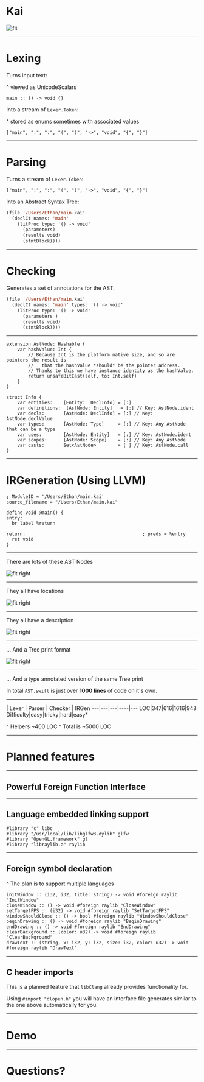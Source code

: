 
# Kai
![fit](Hello.png)

---

# Lexing

Turns input text:

^ viewed as UnicodeScalars

`main :: () -> void {}`

Into a stream of `Lexer.Token`:

^ stored as enums sometimes with associated values

`["main", ":", ":", "(", ")", "->", "void", "{", "}"]`

---

# Parsing

Turns a stream of `Lexer.Token`:

`["main", ":", ":", "(", ")", "->", "void", "{", "}"]`

Into an Abstract Syntax Tree:

```lisp
(file '/Users/Ethan/main.kai'
  (declCt names: 'main'
    (litProc type: '() -> void'
      (parameters)
      (results void)
      (stmtBlock))))
```

---

# Checking

Generates a set of annotations for the AST:

```lisp
(file '/Users/Ethan/main.kai'
  (declCt names: 'main' types: '() -> void'
    (litProc type: '() -> void'
      (parameters )
      (results void)
      (stmtBlock))))
```

---

```
extension AstNode: Hashable {
    var hashValue: Int {
        // Because Int is the platform native size, and so are pointers the result is
        //   that the hashValue *should* be the pointer address.
        // Thanks to this we have instance identity as the hashValue.
        return unsafeBitCast(self, to: Int.self)
    }
}
```

```
struct Info {
    var entities:    [Entity:  DeclInfo] = [:]
    var definitions:  [AstNode: Entity]   = [:] // Key: AstNode.ident
    var decls:       [AstNode: DeclInfo] = [:] // Key: AstNode.declValue
    var types:       [AstNode: Type]     = [:] // Key: Any AstNode that can be a type
    var uses:        [AstNode: Entity]   = [:] // Key: AstNode.ident
    var scopes:      [AstNode: Scope]    = [:] // Key: Any AstNode
    var casts:       Set<AstNode>        = [ ] // Key: AstNode.call
}
```

---

# IRGeneration (Using LLVM)

```
; ModuleID = '/Users/Ethan/main.kai'
source_filename = "/Users/Ethan/main.kai"

define void @main() {
entry:
  br label %return

return:                                           ; preds = %entry
  ret void
}
```

---

There are lots of these AST Nodes

![fit right](AstNodes.png)

---

They all have locations

![fit right](AstNodeLocations.png)

---

They all have a description

![fit right](AstNodeDescription.png)

---

... And a Tree print format

![fit right](AstNodePretty.png)

---

... And a type annotated version of the same Tree print

In total `AST.swift` is just over **1000 lines** of code on it's own.

---

   | Lexer | Parser  | Checker | IRGen
---|---|---|----|---
LOC|347|616|1616|948
Difficulty|easy|tricky|hard|easy*

^ Helpers ~400 LOC
^ Total is ~5000 LOC

---

# Planned features

---

## Powerful Foreign Function Interface

---

## Language embedded linking support

```
#library "c" libc
#library "/usr/local/lib/libglfw3.dylib" glfw
#library "OpenGL.framework" gl
#library "libraylib.a" raylib
```

---

## Foreign symbol declaration

^ The plan is to support multiple languages

```
initWindow :: (i32, i32, title: string) -> void #foreign raylib "InitWindow"
closeWindow :: () -> void #foreign raylib "CloseWindow"
setTargetFPS :: (i32) -> void #foreign raylib "SetTargetFPS"
windowShouldClose :: () -> bool #foreign raylib "WindowShouldClose"
beginDrawing :: () -> void #foreign raylib "BeginDrawing"
endDrawing :: () -> void #foreign raylib "EndDrawing"
clearBackground :: (color: u32) -> void #foreign raylib "ClearBackground"
drawText :: (string, x: i32, y: i32, size: i32, color: u32) -> void #foreign raylib "DrawText"
```

---

## C header imports

This is a planned feature that `libClang` already provides functionality for.

Using `#import "dlopen.h"` you will have an interface file generates similar to the one above automatically for you.

---

# Demo

---

# Questions?

